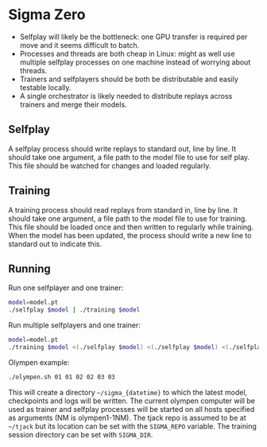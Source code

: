 # Sigma Zero

- Selfplay will likely be the bottleneck: one GPU transfer is required per move and it seems difficult to batch.
- Processes and threads are both cheap in Linux: might as well use multiple selfplay processes on one machine instead of worrying about threads.
- Trainers and selfplayers should be both be distributable and easily testable locally.
- A single orchestrator is likely needed to distribute replays across trainers and merge their models.

## Selfplay

A selfplay process should write replays to standard out, line by line. It should take one argument, a file path to the model file to use for self play. This file should be watched for changes and loaded regularly.

## Training

A training process should read replays from standard in, line by line. It should take one argument, a file path to the model file to use for training. This file should be loaded once and then written to regularly while training. When the model has been updated, the process should write a new line to standard out to indicate this.

## Running

Run one selfplayer and one trainer:

```bash
model=model.pt
./selfplay $model | ./training $model
```

Run multiple selfplayers and one trainer:

```bash
model=model.pt
./training $model <(./selfplay $model) <(./selfplay $model) <(./selfplay $model)
```

Olympen example:

```bash
./olympen.sh 01 01 02 02 03 03
```

This will create a directory `~/sigma_{datetime}` to which the latest model, checkpoints and logs will be written. The current olympen computer will be used as trainer and selfplay processes will be started on all hosts specified as arguments (NM is olympen1-1NM). The tjack repo is assumed to be at `~/tjack` but its location can be set with the `SIGMA_REPO` variable. The training session directory can be set with `SIGMA_DIR`.
